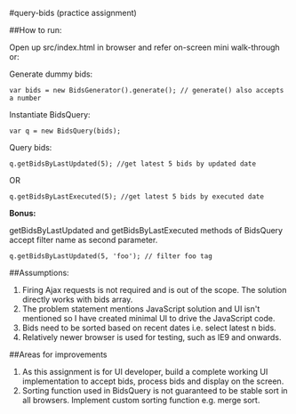 #query-bids (practice assignment)

##How to run:

Open up src/index.html in browser and refer on-screen mini walk-through or:

Generate dummy bids:
```
var bids = new BidsGenerator().generate(); // generate() also accepts a number
```

Instantiate BidsQuery:
```
var q = new BidsQuery(bids);
```

Query bids:
```
q.getBidsByLastUpdated(5); //get latest 5 bids by updated date
```
OR
```
q.getBidsByLastExecuted(5); //get latest 5 bids by executed date
```

**Bonus:**

getBidsByLastUpdated and getBidsByLastExecuted methods of BidsQuery accept filter name as second
parameter.
```
q.getBidsByLastUpdated(5, 'foo'); // filter foo tag
```

##Assumptions:

1. Firing Ajax requests is not required and is out of the scope.
   The solution directly works with bids array.
2. The problem statement mentions JavaScript solution and
   UI isn't mentioned so I have created minimal UI to drive the JavaScript code.
3. Bids need to be sorted based on recent dates i.e. select latest n bids.
4. Relatively newer browser is used for testing, such as IE9 and onwards.


##Areas for improvements

1. As this assignment is for UI developer, build a complete working UI implementation
   to accept bids, process bids and display on the screen.
2. Sorting function used in BidsQuery is not guaranteed to be stable sort in all browsers.
   Implement custom sorting function e.g. merge sort.

